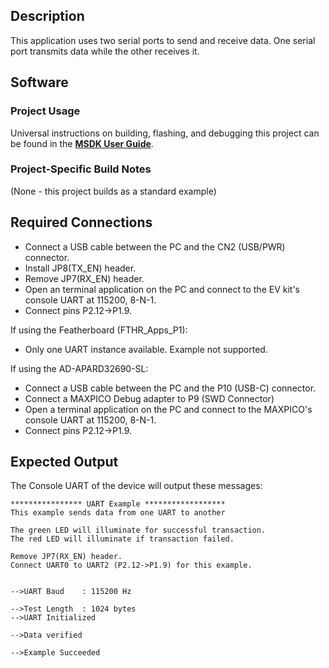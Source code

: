 ## Description

This application uses two serial ports to send and receive data.  One serial port transmits data while the other receives it.

## Software

### Project Usage

Universal instructions on building, flashing, and debugging this project can be found in the **[MSDK User Guide](https://analogdevicesinc.github.io/msdk/USERGUIDE/)**.

### Project-Specific Build Notes

(None - this project builds as a standard example)

## Required Connections

-   Connect a USB cable between the PC and the CN2 (USB/PWR) connector.
-   Install JP8(TX_EN) header.
-   Remove JP7(RX_EN) header.
-   Open an terminal application on the PC and connect to the EV kit's console UART at 115200, 8-N-1.
-   Connect pins P2.12->P1.9.

If using the Featherboard (FTHR\_Apps\_P1):
-   Only one UART instance available. Example not supported.

If using the AD-APARD32690-SL:
-   Connect a USB cable between the PC and the P10 (USB-C) connector.
-   Connect a MAXPICO Debug adapter to P9 (SWD Connector)
-   Open a terminal application on the PC and connect to the MAXPICO's console UART at 115200, 8-N-1.
-   Connect pins P2.12->P1.9.

## Expected Output

The Console UART of the device will output these messages:

```
**************** UART Example ******************
This example sends data from one UART to another

The green LED will illuminate for successful transaction.
The red LED will illuminate if transaction failed.

Remove JP7(RX_EN) header.
Connect UART0 to UART2 (P2.12->P1.9) for this example.


-->UART Baud    : 115200 Hz

-->Test Length  : 1024 bytes
-->UART Initialized

-->Data verified

-->Example Succeeded
```
